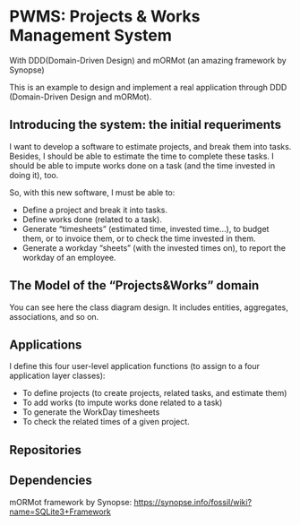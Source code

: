 # PWMS: Projects & Works Management System
With DDD(Domain-Driven Design) and mORMot (an amazing framework by Synopse)

This is an example to design and implement a real application through DDD (Domain-Driven Design and mORMot).


## Introducing the system: the initial requeriments
I want to develop a software to estimate projects, and break them into tasks. Besides, I should be able to estimate the time to complete these tasks. I should be able to impute works done on a task (and the time invested in doing it), too.

So, with this new software, I must be able to:
- Define a project and break it into tasks.
- Define works done (related to a task).
- Generate “timesheets” (estimated time, invested time...), to budget them, or to invoice them, or to check the time invested in them.
- Generate a workday “sheets” (with the invested times on), to report the workday of an employee.

## The Model of the “Projects&Works” domain
You can see here the class diagram design. It includes entities, aggregates, associations, and so on.

## Applications
I define this four user-level application functions (to assign to a four application layer classes):
- To define projects (to create projects, related tasks, and estimate them)
- To add works (to impute works done related to a task)
- To generate the WorkDay timesheets
- To check the related times of a given project.

## Repositories


## Dependencies
mORMot framework by Synopse:
https://synopse.info/fossil/wiki?name=SQLite3+Framework
